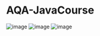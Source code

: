 # AQA-JavaCourse
![image](https://github.com/NikitaPas/AQA-JavaCourse/assets/86974012/2e325e96-cef6-4b67-bab1-27f260fc4e64)
![image](https://github.com/NikitaPas/AQA-JavaCourse/assets/86974012/25b60689-9e7a-422f-8ed8-55d3b47f82c1)
![image](https://github.com/NikitaPas/AQA-JavaCourse/assets/86974012/4feb809b-0651-4575-9764-510aa077ad59)


